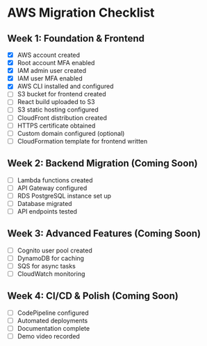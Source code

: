 # AWS Migration Checklist

## Week 1: Foundation & Frontend

- [x] AWS account created
- [x] Root account MFA enabled
- [x] IAM admin user created
- [x] IAM user MFA enabled
- [x] AWS CLI installed and configured
- [ ] S3 bucket for frontend created
- [ ] React build uploaded to S3
- [ ] S3 static hosting configured
- [ ] CloudFront distribution created
- [ ] HTTPS certificate obtained
- [ ] Custom domain configured (optional)
- [ ] CloudFormation template for frontend written

## Week 2: Backend Migration (Coming Soon)

- [ ] Lambda functions created
- [ ] API Gateway configured
- [ ] RDS PostgreSQL instance set up
- [ ] Database migrated
- [ ] API endpoints tested

## Week 3: Advanced Features (Coming Soon)

- [ ] Cognito user pool created
- [ ] DynamoDB for caching
- [ ] SQS for async tasks
- [ ] CloudWatch monitoring

## Week 4: CI/CD & Polish (Coming Soon)

- [ ] CodePipeline configured
- [ ] Automated deployments
- [ ] Documentation complete
- [ ] Demo video recorded
